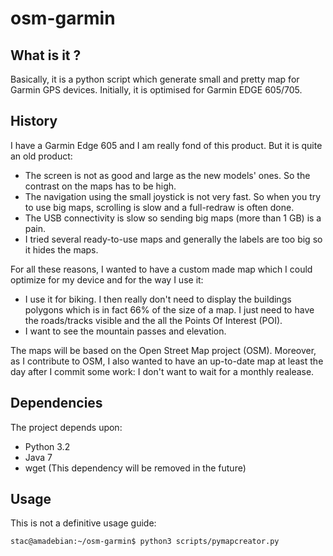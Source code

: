 osm-garmin
==========

What is it ?
------------

Basically, it is a python script which generate small and pretty map for Garmin
GPS devices. Initially, it is optimised for Garmin EDGE 605/705.

History
-------

I have a Garmin Edge 605 and I am really fond of this product. But it is quite
an old product:

+ The screen is not as good and large as the new models' ones. So the contrast
  on the maps has to be high.
+ The navigation using the small joystick is not very fast. So when you try to
  use big maps, scrolling is slow and a full-redraw is often done.
+ The USB connectivity is slow so sending big maps (more than 1 GB) is a pain.
+ I tried several ready-to-use maps and generally the labels are too big so it
  hides the maps.

For all these reasons, I wanted to have a custom made map which I could
optimize for my device and for the way I use it:

+ I use it for biking. I then really don't need to display the buildings
  polygons which is in fact 66% of the size of a map. I just need to have the
  roads/tracks visible and the all the Points Of Interest (POI).
+ I want to see the mountain passes and elevation.

The maps will be based on the Open Street Map project (OSM). Moreover, as I
contribute to OSM, I also wanted to have an up-to-date map at least the day
after I commit some work: I don't want to wait for a monthly realease.

Dependencies
------------

The project depends upon:

+ Python 3.2
+ Java 7
+ wget (This dependency will be removed in the future)

Usage
-----

This is not a definitive usage guide:

    stac@amadebian:~/osm-garmin$ python3 scripts/pymapcreator.py
